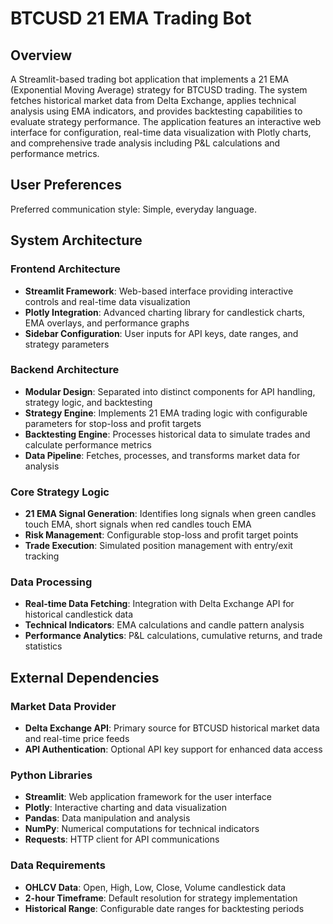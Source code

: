 # BTCUSD 21 EMA Trading Bot

## Overview

A Streamlit-based trading bot application that implements a 21 EMA (Exponential Moving Average) strategy for BTCUSD trading. The system fetches historical market data from Delta Exchange, applies technical analysis using EMA indicators, and provides backtesting capabilities to evaluate strategy performance. The application features an interactive web interface for configuration, real-time data visualization with Plotly charts, and comprehensive trade analysis including P&L calculations and performance metrics.

## User Preferences

Preferred communication style: Simple, everyday language.

## System Architecture

### Frontend Architecture
- **Streamlit Framework**: Web-based interface providing interactive controls and real-time data visualization
- **Plotly Integration**: Advanced charting library for candlestick charts, EMA overlays, and performance graphs
- **Sidebar Configuration**: User inputs for API keys, date ranges, and strategy parameters

### Backend Architecture
- **Modular Design**: Separated into distinct components for API handling, strategy logic, and backtesting
- **Strategy Engine**: Implements 21 EMA trading logic with configurable parameters for stop-loss and profit targets
- **Backtesting Engine**: Processes historical data to simulate trades and calculate performance metrics
- **Data Pipeline**: Fetches, processes, and transforms market data for analysis

### Core Strategy Logic
- **21 EMA Signal Generation**: Identifies long signals when green candles touch EMA, short signals when red candles touch EMA
- **Risk Management**: Configurable stop-loss and profit target points
- **Trade Execution**: Simulated position management with entry/exit tracking

### Data Processing
- **Real-time Data Fetching**: Integration with Delta Exchange API for historical candlestick data
- **Technical Indicators**: EMA calculations and candle pattern analysis
- **Performance Analytics**: P&L calculations, cumulative returns, and trade statistics

## External Dependencies

### Market Data Provider
- **Delta Exchange API**: Primary source for BTCUSD historical market data and real-time price feeds
- **API Authentication**: Optional API key support for enhanced data access

### Python Libraries
- **Streamlit**: Web application framework for the user interface
- **Plotly**: Interactive charting and data visualization
- **Pandas**: Data manipulation and analysis
- **NumPy**: Numerical computations for technical indicators
- **Requests**: HTTP client for API communications

### Data Requirements
- **OHLCV Data**: Open, High, Low, Close, Volume candlestick data
- **2-hour Timeframe**: Default resolution for strategy implementation
- **Historical Range**: Configurable date ranges for backtesting periods